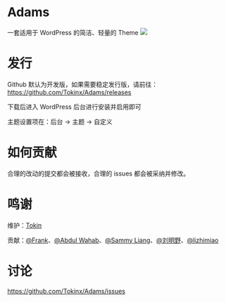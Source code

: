 # Adams

一套适用于 WordPress 的简洁、轻量的 Theme
![](https://wx1.sinaimg.cn/large/76679337ly1gcj1k23yf7j219r0u00wf.jpg)

# 发行

Github 默认为开发版，如果需要稳定发行版，请前往：https://github.com/Tokinx/Adams/releases

下载后进入 WordPress 后台进行安装并启用即可

主题设置项在：后台 -> 主题 -> 自定义

# 如何贡献

合理的改动的提交都会被接收，合理的 issues 都会被采纳并修改。

# 鸣谢

维护：[Tokin](https://biji.io)

贡献：[@Frank](https://github.com/w4o)、[@Abdul Wahab](https://github.com/abdulwahab610)、[@Sammy Liang](https://github.com/SammyLiang97)、[@刘明野](https://github.com/liumingye)、[@lizhimiao](https://github.com/zhimiaoli)

# 讨论

https://github.com/Tokinx/Adams/issues
